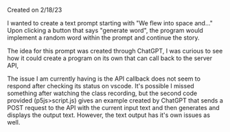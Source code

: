 Created on 2/18/23

I wanted to create a text prompt starting with "We flew into space and..."
Upon clicking a button that says "generate word", the program would implement a random word within the prompt and continue the story. 

The idea for this prompt was created through ChatGPT, I was curious to see how it could create a program on its own that can call back to the server API, 

The issue I am currently having is the API callback does not seem to respond after checking its status on vscode. It's possible I missed something after watching the class recording, but the second code provided (p5js>script.js) gives an example created by ChatGPT that sends a POST request to the API with the current input text and then generates and displays the output text. However, the text output has it's own issues as well. 